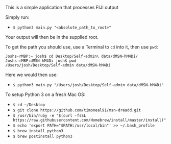 This is a simple application that processes FIJI output

Simply run:

- `$ python3 main.py "<absolute_path_to_root>"`

Your output will then be in the supplied root.

To get the path you should use, use a Terminal to `cd` into it, then use `pwd`:

```
Joshs-rMBP:~ josh$ cd Desktop/Self-admin\ data/dMSN-hM4Di/
Joshs-rMBP:dMSN-hM4Di josh$ pwd
/Users/josh/Desktop/Self-admin data/dMSN-hM4Di
```

Here we would then use:

- `$ python3 main.py "/Users/josh/Desktop/Self-admin data/dMSN-hM4Di"`

To setup Python 3 on a fresh Mac OS:

- `$ cd ~/Desktop`
- `$ git clone https://github.com/timoneal91/msn-dreadd.git`
- `$ /usr/bin/ruby -e "$(curl -fsSL https://raw.githubusercontent.com/Homebrew/install/master/install)"`
- `$ echo 'export PATH="$PATH:/usr/local/bin"' >> ~/.bash_profile`
- `$ brew install python3`
- `$ brew postinstall python3`